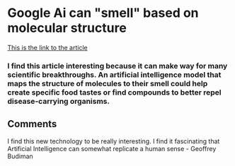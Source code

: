 <h1>Google Ai can "smell" based on molecular structure</h1>

<a href="https://www.newscientist.com/article/2337588-google-ai-can-tell-what-things-smells-like-by-the-molecular-structure/">This is the link to the article</a> 

<h3>I find this article interesting because it can make way for many scientific breakthroughs. An artificial intelligence model that maps the structure of molecules to their smell could help create specific food tastes or find compounds to better repel disease-carrying organisms.</h3>

<h2>Comments</h2>

<a>I find this new technology to be really interesting. I find it fascinating that Artificial Intelligence can somewhat replicate a human sense - Geoffrey Budiman</a>